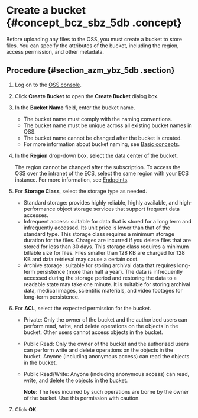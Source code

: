 # Create a bucket {#concept_bcz_sbz_5db .concept}

Before uploading any files to the OSS, you must create a bucket to store files. You can specify the attributes of the bucket, including the region, access permission, and other metadata.

## Procedure {#section_azm_ybz_5db .section}

1.  Log on to the [OSS console](https://oss.console.aliyun.com/).
2.  Click **Create Bucket** to open the **Create Bucket** dialog box.
3.  In the **Bucket Name** field, enter the bucket name.
    -   The bucket name must comply with the naming conventions.
    -   The bucket name must be unique across all existing bucket names in OSS.
    -   The bucket name cannot be changed after the bucket is created.
    -   For more information about bucket naming, see [Basic concepts](https://www.alibabacloud.com/help/doc-detail/31827.html).
4.  In the **Region** drop-down box, select the data center of the bucket.

    The region cannot be changed after the subscription. To access the OSS over the intranet of the ECS, select the same region with your ECS instance. For more information, see [Endpoints](https://www.alibabacloud.com/help/doc-detail/31834.html).

5.  For **Storage Class**, select the storage type as needed.
    -   Standard storage: provides highly reliable, highly available, and high-performance object storage services that support frequent data accesses.
    -   Infrequent access: suitable for data that is stored for a long term and infrequently accessed. Its unit price is lower than that of the standard type. This storage class requires a minimum storage duration for the files. Charges are incurred if you delete files that are stored for less than 30 days. This storage class requires a minimum billable size for files. Files smaller than 128 KB are charged for 128 KB and data retrieval may cause a certain cost.
    -   Archive storage: suitable for storing archival data that requires long-term persistence \(more than half a year\). The data is infrequently accessed during the storage period and restoring the data to a readable state may take one minute. It is suitable for storing archival data, medical images, scientific materials, and video footages for long-term persistence.
6.  For **ACL**, select the expected permission for the bucket.
    -   Private: Only the owner of the bucket and the authorized users can perform read, write, and delete operations on the objects in the bucket. Other users cannot access objects in the bucket.
    -   Public Read: Only the owner of the bucket and the authorized users can perform write and delete operations on the objects in the bucket. Anyone \(including anonymous access\) can read the objects in the bucket.
    -   Public Read/Write: Anyone \(including anonymous access\) can read, write, and delete the objects in the bucket. 

        **Note:** The fees incurred by such operations are borne by the owner of the bucket. Use this permission with caution.

7.  Click **OK**.

